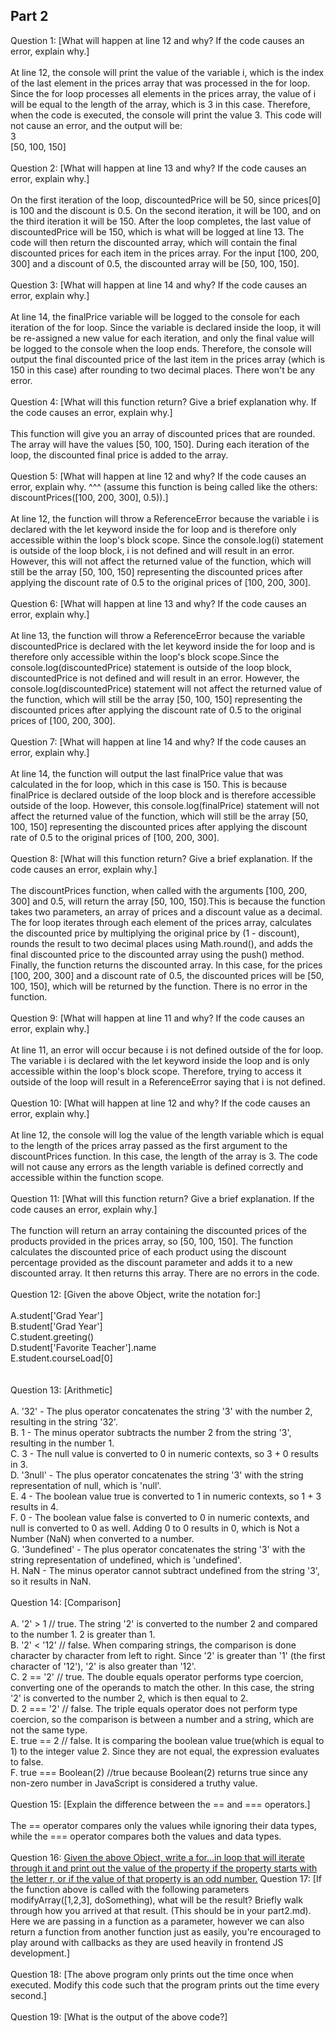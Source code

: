 ## Part 2
Question 1: [What will happen at line 12 and why? If the code causes an error, explain why.]<br><br>
At line 12, the console will print the value of the variable i, which is the index of the last element in the prices array that was processed in the for loop. Since the for loop processes all elements in the prices array, the value of i will be equal to the length of the array, which is 3 in this case.
Therefore, when the code is executed, the console will print the value 3. This code will not cause an error, and the output will be:<br>
3<br>
[50, 100, 150]<br><br>
Question 2: [What will happen at line 13 and why? If the code causes an error, explain why.]<br><br>
On the first iteration of the loop, discountedPrice will be 50, since prices[0] is 100 and the discount is 0.5. On the second iteration, it will be 100, and on the third iteration it will be 150.
After the loop completes, the last value of discountedPrice will be 150, which is what will be logged at line 13.
The code will then return the discounted array, which will contain the final discounted prices for each item in the prices array. For the input [100, 200, 300] and a discount of 0.5, the discounted array will be [50, 100, 150].<br><br>
Question 3: [What will happen at line 14 and why? If the code causes an error, explain why.]<br><br>
At line 14, the finalPrice variable will be logged to the console for each iteration of the for loop. 
Since the variable is declared inside the loop, it will be re-assigned a new value for each iteration, and only the final value will be logged to the console when the loop ends. 
Therefore, the console will output the final discounted price of the last item in the prices array (which is 150 in this case) after rounding to two decimal places. 
There won't be any error.<br><br>
Question 4: [What will this function return? Give a brief explanation why. If the code causes an error, explain why.]<br><br>
This function will give you an array of discounted prices that are rounded. The array will have the values [50, 100, 150]. During each iteration of the loop, the discounted final price is added to the array.<br><br>
Question 5: [What will happen at line 12 and why?  If the code causes an error, explain why. ^^^ (assume this function is being called like the others: discountPrices([100, 200, 300], 0.5)).]<br><br>
At line 12, the function will throw a ReferenceError because the variable i is declared with the let keyword inside the for loop and is therefore only accessible within the loop's block scope.
Since the console.log(i) statement is outside of the loop block, i is not defined and will result in an error. However, this will not affect the returned value of the function, which will still be the array [50, 100, 150] representing the discounted prices after applying the discount rate of 0.5 to the original prices of [100, 200, 300].<br><br>
Question 6: [What will happen at line 13 and why? If the code causes an error, explain why.]<br><br>
At line 13, the function will throw a ReferenceError because the variable discountedPrice is declared with the let keyword inside the for loop and is therefore only accessible within the loop's block scope.Since the console.log(discountedPrice) statement is outside of the loop block, discountedPrice is not defined and will result in an error. 
However, the console.log(discountedPrice) statement will not affect the returned value of the function, which will still be the array [50, 100, 150] representing the discounted prices after applying the discount rate of 0.5 to the original prices of [100, 200, 300].<br><br>
Question 7: [What will happen at line 14 and why? If the code causes an error, explain why.]<br><br>
At line 14, the function will output the last finalPrice value that was calculated in the for loop, which in this case is 150. This is because finalPrice is declared outside of the loop block and is therefore accessible outside of the loop. However, this console.log(finalPrice) statement will not affect the returned value of the function, which will still be the array [50, 100, 150] representing the discounted prices after applying the discount rate of 0.5 to the original prices of [100, 200, 300].<br><br>
Question 8: [What will this function return? Give a brief explanation. If the code causes an error, explain why.]<br><br>
The discountPrices function, when called with the arguments [100, 200, 300] and 0.5, will return the array [50, 100, 150].This is because the function takes two parameters, an array of prices and a discount value as a decimal. The for loop iterates through each element of the prices array, calculates the discounted price by multiplying the original price by (1 - discount), rounds the result to two decimal places using Math.round(), and adds the final discounted price to the discounted array using the push() method. Finally, the function returns the discounted array.
In this case, for the prices [100, 200, 300] and a discount rate of 0.5, the discounted prices will be [50, 100, 150], which will be returned by the function. There is no error in the function.<br><br>
Question 9: [What will happen at line 11 and why? If the code causes an error, explain why.]<br><br>
At line 11, an error will occur because i is not defined outside of the for loop. The variable i is declared with the let keyword inside the loop and is only accessible within the loop's block scope. Therefore, trying to access it outside of the loop will result in a ReferenceError saying that i is not defined.<br><br>
Question 10: [What will happen at line 12 and why? If the code causes an error, explain why.]<br><br>
At line 12, the console will log the value of the length variable which is equal to the length of the prices array passed as the first argument to the discountPrices function. In this case, the length of the array is 3. The code will not cause any errors as the length variable is defined correctly and accessible within the function scope.<br><br>
Question 11: [What will this function return? Give a brief explanation. If the code causes an error, explain why.]<br><br>The function will return an array containing the discounted prices of the products provided in the prices array, so [50, 100, 150]. The function calculates the discounted price of each product using the discount percentage provided as the discount parameter and adds it to a new discounted array. It then returns this array. There are no errors in the code.<br><br>
Question 12: [Given the above Object, write the notation for:]<br><br>
A.student['Grad Year']<br>
B.student['Grad Year']<br>
C.student.greeting()<br>
D.student['Favorite Teacher'].name<br>
E.student.courseLoad[0]<br>
<br><br>
Question 13: [Arithmetic]<br><br>
A. '32' - The plus operator concatenates the string '3' with the number 2, resulting in the string '32'.<br>
B. 1 - The minus operator subtracts the number 2 from the string '3', resulting in the number 1.<br>
C. 3 - The null value is converted to 0 in numeric contexts, so 3 + 0 results in 3.<br>
D. '3null' - The plus operator concatenates the string '3' with the string representation of null, which is 'null'.<br>
E. 4 - The boolean value true is converted to 1 in numeric contexts, so 1 + 3 results in 4.<br>
F. 0 - The boolean value false is converted to 0 in numeric contexts, and null is converted to 0 as well. Adding 0 to 0 results in 0, which is Not a Number (NaN) when converted to a number.<br>
G. '3undefined' - The plus operator concatenates the string '3' with the string representation of undefined, which is 'undefined'.<br>
H. NaN - The minus operator cannot subtract undefined from the string '3', so it results in NaN.<br><br>
Question 14: [Comparison]<br><br>
A. '2' > 1 // true. The string '2' is converted to the number 2 and compared to the number 1. 2 is greater than 1.<br>
B. '2' < '12' // false. When comparing strings, the comparison is done character by character from left to right. Since '2' is greater than '1' (the first character of '12'), '2' is also greater than '12'.<br>
C. 2 == '2' // true. The double equals operator performs type coercion, converting one of the operands to match the other. In this case, the string '2' is converted to the number 2, which is then equal to 2.<br>
D. 2 === '2' // false. The triple equals operator does not perform type coercion, so the comparison is between a number and a string, which are not the same type.<br>
E. true == 2 // false. It is comparing the boolean value true(which is equal to 1) to the integer value 2. Since they are not equal, the expression evaluates to false.<br>
F. true === Boolean(2) //true because Boolean(2) returns true since any non-zero number in JavaScript is considered a truthy value.<br><br>
Question 15: [Explain the difference between the == and === operators.]<br><br>
The == operator compares only the values while ignoring their data types, while the === operator compares both the values and data types.
<br><br>
Question 16: [Given the above Object, write a for...in loop that will iterate through it and print out the value of the property if the property starts with the letter r, or if the value of that property is an odd number.]()
Question 17: [If the function above is called with the following parameters modifyArray([1,2,3], doSomething), what will be the result? Briefly walk through how you arrived at that result. (This should be in your part2.md). Here we are passing in a function as a parameter, however we can also return a function from another function just as easily, you're encouraged to play around with callbacks as they are used heavily in frontend JS development.]<br><br>
Question 18: [The above program only prints out the time once when executed. Modify this code such that the program prints out the time every second.]<br><br>
Question 19: [What is the output of the above code?]<br><br>
